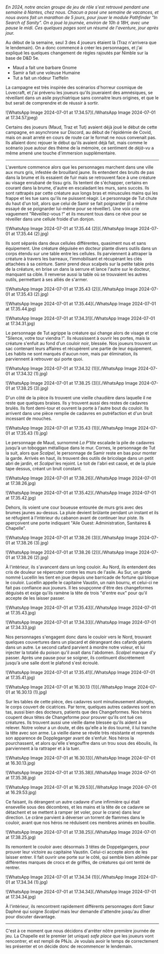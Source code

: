 *En 2024, notre ancien groupe de jeu de rôle s'est retrouvé pendant une semaine à Nantes, chez nous. Chacun a posé une semaine de vacances, et nous avons fait un marathon de 5 jours, pour jouer le module Pathfinder "In Search of Sanity". On a joué la journée, environ de 10h à 18H, avec une pause le midi. Ces quelques pages sont un résumé de l'aventure, jour après jour.*

Au début de la semaine, seul 3 des 4 joueurs étaient là (Traz n'arrivera que le lendemain). On a donc commencé à créer les personnages, et j'ai expliqué les quelques changement de règles rajoutés par Nimble sur la base de D&D 5e.

- Maud a fait une barbare Gnome
- Samir a fait une voleuse Humaine
- Tut a fait un rôdeur Tieffelin

La campagne est très inspirée des scénarios d'horreur cosmique de Lovecraft, et j'ai prévenu les joueurs qu'ils joueraient des amnésiques, se réveillant dans un asile psychiatrique sans connaitre leurs origines, et que le but serait de comprendre et de réussir à sortir. 

![WhatsApp Image 2024-07-01 at 17.34.57](./WhatsApp Image 2024-07-01 at 17.34.57.jpeg)

Certains des joueurs (Maud, Traz et Tut) avaient déjà joué le début de cette campagne, en asynchrone sur Discord, au début de l'épidémie de Covid, mais on avait arreté en cours de route car le format ne nous convenait pas. Ils allaient donc rejouer le début qu'ils avaient déjà fait, mais comme le scénario joue autour des thème de la mémoire, ce sentiment de *déjà-vu* a même amené une touche d'immersion supplémentaire.

---

L'aventure commence alors que les personnages marchent dans une ville aux murs gris, infestée de brouillard jaune. Ils entendent des bruits de pas dans la brume et ils essaient de fuir mais se retrouvent face à une créature au visage enrubané de tissu gris. Ils tentent de s'échapper, certains en courant dans la brume, d'autre en escaladant les murs, sans succès. Ils sont rattrapés par cette créature aux longs bras et minuscules mains qui les frappe et les tue sans qu'ils ne puissent réagir. Le personnage de Tut chute du haut d'un toit, alors que celui de Samir se fait poignarder (il a même essayé de se poignarder lui-même pour se réveiller). Une voix crie vaguement "Réveillez-vous !" et ils meurent tous dans ce rêve pour se réveiller dans une cellule froide d'un donjon.

![WhatsApp Image 2024-07-01 at 17.35.44 (2)](./WhatsApp Image 2024-07-01 at 17.35.44 (2).jpg)

Ils sont séparés dans deux cellules différentes, quasiment nus et sans équipement. Une créature déguisée en docteur plante divers outils dans un corps étendu sur une table entre les cellules. Ils parviennent à attraper la créature à travers les barreaux, l'immobilisant et récupèrant les clés attachées à sa ceinture. Samir prend deux scalpels sur la petite table près de la créature, en brise un dans la serrure et lance l'autre sur le docteur, manquant sa cible. Il renverse aussi la table où se trouvaient les autres outils, permettant à ses alliés de s'armer.

![WhatsApp Image 2024-07-01 at 17.35.43 (2)](./WhatsApp Image 2024-07-01 at 17.35.43 (2).jpg)

![WhatsApp Image 2024-07-01 at 17.35.44](./WhatsApp Image 2024-07-01 at 17.35.44.jpg)

![WhatsApp Image 2024-07-01 at 17.34.31](./WhatsApp Image 2024-07-01 at 17.34.31.jpg)

Le personnage de Tut agrippe la créature qui change alors de visage et crie "Silence, votre tour viendra !". Ils réussissent à ouvrir les portes, mais la créature s'enfuit au fond d'un couloir noir, blessée. Nos joueurs trouvent un sac contenant leurs affaires et récupèrent une partie de leur équipement. Les habits ne sont marqués d'aucun nom, mais par élimination, ils parviennent à retrouver qui porte quoi.

![WhatsApp Image 2024-07-01 at 17.34.32 (1)](./WhatsApp Image 2024-07-01 at 17.34.32 (1).jpg)

![WhatsApp Image 2024-07-01 at 17.38.25 (3)](./WhatsApp Image 2024-07-01 at 17.38.25 (3).jpg)

D'un côté de la pièce ils trouvent une vieille chaudière dans laquelle il ne reste que quelques braises. Ils y trouvent aussi des restes de cadavres brulés. Ils font demi-tour et ouvrent la porte à l'autre bout du couloir. Ils arrivent dans une pièce remplie de cadavres en putréfaction et d'un bruit incessant de mouches. 

![WhatsApp Image 2024-07-01 at 17.35.43 (1)](./WhatsApp Image 2024-07-01 at 17.35.43 (1).jpg)

Le personnage de Maud, surnommé *La P'tite* escalade la pile de cadavres jusqu'à un toboggan métallique dans le mur. Cornes, le personnage de Tut la suit, alors que *Scalpel*, le personnage de Samir reste en bas pour monter la garde. Arrivés en haut, ils trouvent des outils de bricolage dans un petit abri de jardin, et *Scalpel* les rejoint. Le toit de l'abri est cassé, et de la pluie tape dessus, créant un bruit constant.

![WhatsApp Image 2024-07-01 at 17.38.26](./WhatsApp Image 2024-07-01 at 17.38.26.jpg)

![WhatsApp Image 2024-07-01 at 17.35.42](./WhatsApp Image 2024-07-01 at 17.35.42.jpg)

Dehors, ils voient une cour boueuse entourée de murs gris avec des brumes jaunes au-dessus. La pluie devient brûlante pendant un instant et ils se réfugient à l'intérieur du cabanon avant de continuer leur piste. Ils aperçoivent une porte indiquant "Aile Ouest: Administration, Sanitaires & Chapelle".

![WhatsApp Image 2024-07-01 at 17.38.26 (3)](./WhatsApp Image 2024-07-01 at 17.38.26 (3).jpg)

![WhatsApp Image 2024-07-01 at 17.38.26 (2)](./WhatsApp Image 2024-07-01 at 17.38.26 (2).jpg)

À l'intérieur, ils s'avancent dans un long couloir. Au Nord, ils entendent des cris de douleur se répercuter contre les murs de l'asile. Au Sur, un garde nommé Lucellin les tient en joue depuis une barricade de fortune qui bloque le couloir. Lucellin appelle le capitaine Vaustin, un nain bourru, et celui-ci ne fait pas confiance aux joueurs. Il les soupçonne d'être des changeformes déguisés et exige qu'ils ramène la tête de trois "d'entre eux" pour qu'il accepte de les laisser passer.

![WhatsApp Image 2024-07-01 at 17.35.43](./WhatsApp Image 2024-07-01 at 17.35.43.jpg)

![WhatsApp Image 2024-07-01 at 17.34.33](./WhatsApp Image 2024-07-01 at 17.34.33.jpg)

Nos personnages s'engagent donc dans le couloir vers le Nord, trouvant quelques couvertures dans un placard et dérangeant des cafards géants dans un autre. Le second cafard parvient à mordre notre voleur, et lui injecter la totalié du poison qu'il avait dans l'abdomen. *Scalpel* manque d'y passer. Après une pause pour se soigner, ils continuent discrètement jusqu'à une salle dont le plafond s'est écroulé.

![WhatsApp Image 2024-07-01 at 17.35.41](./WhatsApp Image 2024-07-01 at 17.35.41.jpg)

![WhatsApp Image 2024-07-01 at 16.30.13 (1)](./WhatsApp Image 2024-07-01 at 16.30.13 (1).jpg)



Sur les tables de cette pièce, des cadavres sont minutieusement allongés, le corps couvert de cicatrices. Par terre, quelques autres cadavres sont en tas, aussi bien des docteurs, patients que des Changeformes. Nos héros coupent deux têtes de Changeforme pour prouver qu'ils ont tué ces créatures. Ils trouvent aussi une vieille dame blessée qu'ils aident à se relever. Notre voleur a un doute, et dès qu'elle a le dos tourné, il lui tranche la tête avec son arme. La vieille dame se révèle très résistante et reprends son apparence de Doppleganger avant de s'enfuir. Nos héros la pourchassent, et alors qu'elle s'engouffre dans un trou sous des éboulis, ils parviennent à la rattraper et à la tuer.

![WhatsApp Image 2024-07-01 at 16.30.13](./WhatsApp Image 2024-07-01 at 16.30.13.jpg)

![WhatsApp Image 2024-07-01 at 17.35.38](./WhatsApp Image 2024-07-01 at 17.35.38.jpg)

![WhatsApp Image 2024-07-01 at 16.29.53](./WhatsApp Image 2024-07-01 at 16.29.53.jpg)

Ce faisant, ils dérangent un autre cadavre d'une infirmière qui était ensevellie sous des décombres, et les mains et la tête de ce cadavre se détachent et se mettent à ramper (et voler, pour le crane) dans leur direction. Le crâne parvient à déverser un torrent de flammes dans le couloir, avant que nos héros ne réduisent ces membres animés en bouillie.

![WhatsApp Image 2024-07-01 at 17.38.25](./WhatsApp Image 2024-07-01 at 17.38.25.jpg)

Ils remontent le couloir avec désormais 3 têtes de Doppelgangers, pour prouver leur victoire au capitaine Vaustin. Celui-ci accepte alors de les laisser entrer. Il fait ouvrir une porte sur le côté, qui semble bien abîmée par différentes marques de crocs et de griffes, de créatures qui ont tenté de rentrer.

![WhatsApp Image 2024-07-01 at 17.34.34 (1)](./WhatsApp Image 2024-07-01 at 17.34.34 (1).jpg)

![WhatsApp Image 2024-07-01 at 17.34.34](./WhatsApp Image 2024-07-01 at 17.34.34.jpg)

À l'intérieur, ils rencontrent rapidement différents personnages dont Sœur Daphné qui soigne *Scalpel* mais leur demande d'attendre jusqu'au dîner pour discuter davantage.

---

C'est à ce moment que nous décidons d'arrêter nôtre première journée de jeu. La Chapelle est le premier (et unique) *safe place* que les joueurs vont rencontrer, et est rempli de PNJs. Je voulais avoir le temps de correctement les présenter et on décide donc de recommencer le lendemain.
